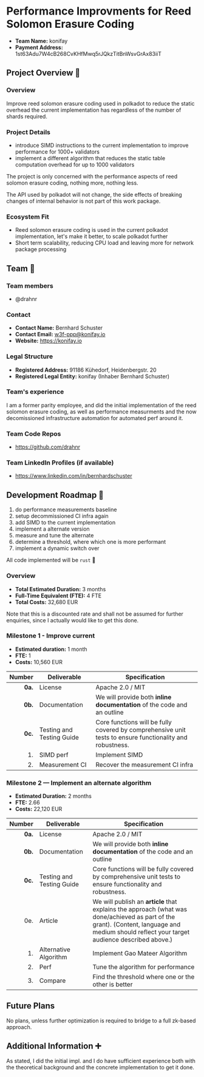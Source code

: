 # Performance Improvments for Reed Solomon Erasure Coding

- **Team Name:** konifay
- **Payment Address:** 1st63Adu7W4cB268CvKHfMwq5rJQkzTitBnWsvGrAx83iiT

## Project Overview :page_facing_up:

### Overview

Improve reed solomon erasure coding used in polkadot to reduce the static overhead the current implementation has regardless of the number of shards required.

### Project Details

- introduce SIMD instructions to the current implementation to improve performance for 1000+ validators
- implement a different algorithm that reduces the static table computation overhead for up to 1000 validators

The project is only concerned with the performance aspects of reed solomon erasure coding, nothing more, nothing less.

The API used by polkadot will not change, the side effects of breaking changes of internal behavior is not part of this work package.

### Ecosystem Fit

- Reed solomon erasure coding is used in the current polkadot implementation, let's make it better, to scale polkadot further
- Short term scalability, reducing CPU load and leaving more for network package processing

## Team :busts_in_silhouette:

### Team members

- @drahnr

### Contact

- **Contact Name:** Bernhard Schuster
- **Contact Email:** w3f-ppp@konifay.io
- **Website:** https://konifay.io

### Legal Structure

- **Registered Address:** 91186 Kühedorf, Heidenbergstr. 20
- **Registered Legal Entity:** konifay (Inhaber Bernhard Schuster)

### Team's experience

I am a former parity employee, and did the initial implementation of the reed solomon erasure coding,
as well as performance measurments and the now decomissioned infrastructure automation for automated perf
around it.

### Team Code Repos

- <https://github.com/drahnr>

### Team LinkedIn Profiles (if available)

- https://www.linkedin.com/in/bernhardschuster

## Development Roadmap :nut_and_bolt:

1. do performance measurements baseline
2. setup decommissioned CI infra again
3. add SIMD to the current implementation
4. implement a alternate version
5. measure and tune the alternate
6. determine a threshold, where which one is more performant
7. implement a dynamic switch over

All code implemented will be `rust` 🦀

### Overview

- **Total Estimated Duration:** 3 months
- **Full-Time Equivalent (FTE):** 4 FTE
- **Total Costs:** 32,680 EUR

Note that this is a discounted rate and shall not be assumed for further enquiries, since I actually would like to get this done.

### Milestone 1 - Improve current

- **Estimated duration:** 1 month
- **FTE:**  1
- **Costs:** 10,560 EUR

| Number | Deliverable | Specification |
| -----: | ----------- | ------------- |
| **0a.** | License | Apache 2.0 / MIT |
| **0b.** | Documentation | We will provide both **inline documentation** of the code and an outline |
| **0c.** | Testing and Testing Guide | Core functions will be fully covered by comprehensive unit tests to ensure functionality and robustness. |
| 1. | SIMD perf | Implement SIMD |
| 2. | Measurement CI | Recover the measurement CI infra |

### Milestone 2 — Implement an alternate algorithm

- **Estimated Duration:** 2 months
- **FTE:**  2.66
- **Costs:** 22,120 EUR

| Number | Deliverable | Specification |
| -----: | ----------- | ------------- |
| **0a.** | License | Apache 2.0 / MIT |
| **0b.** | Documentation | We will provide both **inline documentation** of the code and an outline |
| **0c.** | Testing and Testing Guide | Core functions will be fully covered by comprehensive unit tests to ensure functionality and robustness. |
| 0e. | Article | We will publish an **article** that explains the approach (what was done/achieved as part of the grant). (Content, language and medium should reflect your target audience described above.) |
| 1. | Alternative Algorithm | Implement Gao Mateer Algorithm |
| 2. | Perf | Tune the algorithm for performance |
| 3. | Compare | Find the threshold where one or the other is better |

## Future Plans

No plans, unless further optimization is required to bridge to a full zk-based approach.

## Additional Information :heavy_plus_sign:

As stated, I did the initial impl. and I do have sufficient experience both with the theoretical background and the concrete implementation to get it done.
